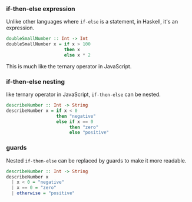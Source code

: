 ### if-then-else expression

Unlike other languages where `if-else` is a statement, in Haskell, it's an expression.

```haskell
doubleSmallNumber :: Int -> Int
doubleSmallNumber x = if x > 100
                      then x
                      else x * 2
```

This is much like the ternary operator in JavaScript.

### if-then-else nesting

like ternary operator in JavaScript, `if-then-else` can be nested.

```haskell
describeNumber :: Int -> String
describeNumber x = if x < 0
                   then "negative"
                   else if x == 0
                        then "zero"
                        else "positive"
```

### guards

Nested `if-then-else` can be replaced by guards to make it more readable.

```haskell
describeNumber :: Int -> String
describeNumber x
  | x < 0 = "negative"
  | x == 0 = "zero"
  | otherwise = "positive"
```

